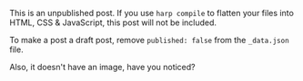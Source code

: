 This is an unpublished post. If you use `harp compile` to flatten your files into HTML, CSS & JavaScript, this post will not be included.

To make a post a draft post, remove `published: false` from the `_data.json` file.  

Also, it doesn't have an image, have you noticed?